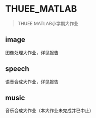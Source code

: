 # THUEE_MATLAB

> THUEE MATLAB小学期大作业

## image

图像处理大作业，详见报告

## speech

语音合成大作业，详见报告

## music

音乐合成大作业（本大作业未完成并已中止）
